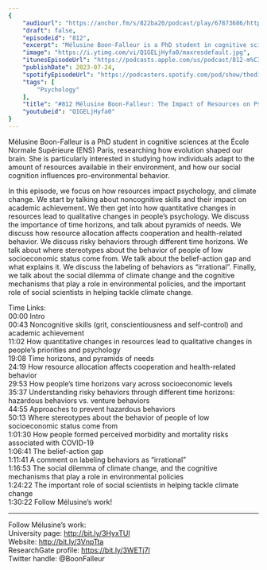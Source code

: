 ```yaml
---
{
	"audiourl": "https://anchor.fm/s/822ba20/podcast/play/67873686/https%3A%2F%2Fd3ctxlq1ktw2nl.cloudfront.net%2Fstaging%2F2023-3-3%2F9abb0a16-7029-8277-7c90-0f5ff7a34065.m4a",
	"draft": false,
	"episodeid": "812",
	"excerpt": "Mélusine Boon-Falleur is a PhD student in cognitive sciences at the École Normale Supérieure (ENS) Paris, researching how evolution shaped our brain. She is particularly interested in studying how individuals adapt to the amount of resources available in their environment, and how our social cognition influences pro-environmental behavior.",
	"image": "https://i.ytimg.com/vi/Q1GELjHyfa0/maxresdefault.jpg",
	"itunesEpisodeUrl": "https://podcasts.apple.com/us/podcast/812-m%C3%A9lusine-boon-falleur-the-impact-of-resources/id1451347236?i=1000622182204&uo=4",
	"publishDate": 2023-07-24,
	"spotifyEpisodeUrl": "https://podcasters.spotify.com/pod/show/thedissenter/episodes/812-Mlusine-Boon-Falleur-The-Impact-of-Resources-on-Psychology--and-Climate-Change-e21lrem",
	"tags": [
		"Psychology"
	],
	"title": "#812 Mélusine Boon-Falleur: The Impact of Resources on Psychology, and Climate Change",
	"youtubeid": "Q1GELjHyfa0"
}
---
```

Mélusine Boon-Falleur is a PhD student in cognitive sciences at the École Normale Supérieure (ENS) Paris, researching how evolution shaped our brain. She is particularly interested in studying how individuals adapt to the amount of resources available in their environment, and how our social cognition influences pro-environmental behavior.

In this episode, we focus on how resources impact psychology, and climate change. We start by talking about noncognitive skills and their impact on academic achievement. We then get into how quantitative changes in resources lead to qualitative changes in people’s psychology. We discuss the importance of time horizons, and talk about pyramids of needs. We discuss how resource allocation affects cooperation and health-related behavior. We discuss risky behaviors through different time horizons. We talk about where stereotypes about the behavior of people of low socioeconomic status come from. We talk about the belief-action gap and what explains it. We discuss the labeling of behaviors as “irrational”. Finally, we talk about the social dilemma of climate change and the cognitive mechanisms that play a role in environmental policies, and the important role of social scientists in helping tackle climate change.

Time Links:  
<time>00:00</time> Intro  
<time>00:43</time> Noncognitive skills (grit, conscientiousness and self-control) and academic achievement  
<time>11:02</time> How quantitative changes in resources lead to qualitative changes in people’s priorities and psychology  
<time>19:08</time> Time horizons, and pyramids of needs  
<time>24:19</time> How resource allocation affects cooperation and health-related behavior  
<time>29:53</time> How people’s time horizons vary across socioeconomic levels  
<time>35:37</time> Understanding risky behaviors through different time horizons: hazardous behaviors vs. venture behaviors   
<time>44:55</time> Approaches to prevent hazardous behaviors  
<time>50:13</time> Where stereotypes about the behavior of people of low socioeconomic status come from  
<time>1:01:30</time> How people formed perceived morbidity and mortality risks associated with COVID-19  
<time>1:06:41</time> The belief-action gap  
<time>1:11:41</time> A comment on labeling behaviors as “irrational”  
<time>1:16:53</time> The social dilemma of climate change, and the cognitive mechanisms that play a role in environmental policies  
<time>1:24:22</time> The important role of social scientists in helping tackle climate change  
<time>1:30:22</time> Follow Mélusine’s work!

---

Follow Mélusine’s work:  
University page: http://bit.ly/3HyxTUI  
Website: http://bit.ly/3VnpTta  
ResearchGate profile: https://bit.ly/3WETj7l  
Twitter handle: @BoonFalleur
